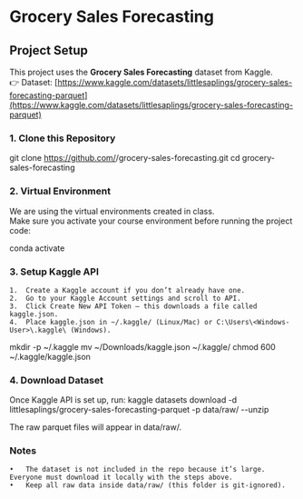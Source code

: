# Grocery Sales Forecasting

## Project Setup

This project uses the **Grocery Sales Forecasting** dataset from Kaggle.  
👉 Dataset: [https://www.kaggle.com/datasets/littlesaplings/grocery-sales-forecasting-parquet](https://www.kaggle.com/datasets/littlesaplings/grocery-sales-forecasting-parquet)

### 1. Clone this Repository

git clone https://github.com/<your-username>/grocery-sales-forecasting.git
cd grocery-sales-forecasting


### 2. Virtual Environment
We are using the virtual environments created in class.  
Make sure you activate your course environment before running the project code:


conda activate <your-class-env-name>

### 3. Setup Kaggle API
	1.	Create a Kaggle account if you don’t already have one.
	2.	Go to your Kaggle Account settings and scroll to API.
	3.	Click Create New API Token – this downloads a file called kaggle.json.
	4.	Place kaggle.json in ~/.kaggle/ (Linux/Mac) or C:\Users\<Windows-User>\.kaggle\ (Windows).
mkdir -p ~/.kaggle
mv ~/Downloads/kaggle.json ~/.kaggle/
chmod 600 ~/.kaggle/kaggle.json

### 4. Download Dataset

Once Kaggle API is set up, run:
kaggle datasets download -d littlesaplings/grocery-sales-forecasting-parquet -p data/raw/ --unzip

The raw parquet files will appear in data/raw/.


### Notes
	•	The dataset is not included in the repo because it’s large. Everyone must download it locally with the steps above.
	•	Keep all raw data inside data/raw/ (this folder is git-ignored).
